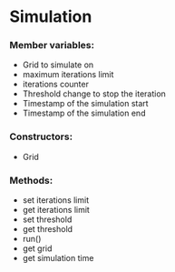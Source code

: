 Simulation
===

### Member variables:

- Grid to simulate on
- maximum iterations limit
- iterations counter
- Threshold change to stop the iteration
- Timestamp of the simulation start
- Timestamp of the simulation end

### Constructors:

- Grid

### Methods:

- set iterations limit
- get iterations limit
- set threshold
- get threshold
- run()
- get grid
- get simulation time
